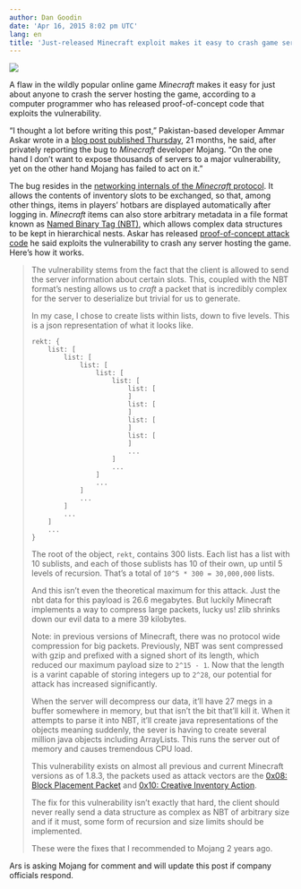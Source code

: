 ```yaml
---
author: Dan Goodin
date: 'Apr 16, 2015 8:02 pm UTC'
lang: en
title: 'Just-released Minecraft exploit makes it easy to crash game servers'
---
```


![][1]

A flaw in the wildly popular online game *Minecraft* makes it easy for just about anyone to crash the server hosting the game, according to a computer programmer who has released proof-of-concept code that exploits the vulnerability.

“I thought a lot before writing this post,” Pakistan-based developer Ammar Askar wrote in a [blog post published Thursday], 21 months, he said, after privately reporting the bug to *Minecraft* developer Mojang. “On the one hand I don’t want to expose thousands of servers to a major vulnerability, yet on the other hand Mojang has failed to act on it.”

The bug resides in the [networking internals of the *Minecraft* protocol]. It allows the contents of inventory slots to be exchanged, so that, among other things, items in players’ hotbars are displayed automatically after logging in. *Minecraft* items can also store arbitrary metadata in a file format known as [Named Binary Tag (NBT)], which allows complex data structures to be kept in hierarchical nests. Askar has released [proof-of-concept attack code] he said exploits the vulnerability to crash any server hosting the game. Here’s how it works.

> The vulnerability stems from the fact that the client is allowed to send the server information about certain slots. This, coupled with the NBT format’s nesting allows us to *craft* a packet that is incredibly complex for the server to deserialize but trivial for us to generate.
>
> In my case, I chose to create lists within lists, down to five levels. This is a json representation of what it looks like.
>
>     rekt: {
>         list: [
>             list: [
>                 list: [
>                     list: [
>                         list: [
>                             list: [
>                             ]
>                             list: [
>                             ]
>                             list: [
>                             ]
>                             list: [
>                             ]
>                             ...
>                         ]
>                         ...
>                     ]
>                     ...
>                 ]
>                 ...
>             ]
>             ...
>         ]
>         ...
>     }
>
> The root of the object, `rekt`, contains 300 lists. Each list has a list with 10 sublists, and each of those sublists has 10 of their own, up until 5 levels of recursion. That’s a total of `10^5 * 300 = 30,000,000` lists.
>
> And this isn’t even the theoretical maximum for this attack. Just the nbt data for this payload is 26.6 megabytes. But luckily Minecraft implements a way to compress large packets, lucky us! zlib shrinks down our evil data to a mere 39 kilobytes.
>
> Note: in previous versions of Minecraft, there was no protocol wide compression for big packets. Previously, NBT was sent compressed with gzip and prefixed with a signed short of its length, which reduced our maximum payload size to `2^15 - 1`. Now that the length is a varint capable of storing integers up to `2^28`, our potential for attack has increased significantly.
>
> When the server will decompress our data, it’ll have 27 megs in a buffer somewhere in memory, but that isn’t the bit that’ll kill it. When it attempts to parse it into NBT, it’ll create java representations of the objects meaning suddenly, the sever is having to create several million java objects including ArrayLists. This runs the server out of memory and causes tremendous CPU load.
>
> This vulnerability exists on almost all previous and current Minecraft versions as of 1.8.3, the packets used as attack vectors are the [0x08: Block Placement Packet] and [0x10: Creative Inventory Action].
>
> The fix for this vulnerability isn’t exactly that hard, the client should never really send a data structure as complex as NBT of arbitrary size and if it must, some form of recursion and size limits should be implemented.
>
> These were the fixes that I recommended to Mojang 2 years ago.

Ars is asking Mojang for comment and will update this post if company officials respond.

  [1]: http://cdn.arstechnica.net/wp-content/uploads/2015/04/server-crash-640x426.jpg
  [blog post published Thursday]: http://blog.ammaraskar.com/minecraft-vulnerability-advisory
  [networking internals of the *Minecraft* protocol]: https://github.com/ammaraskar/pyCraft
  [Named Binary Tag (NBT)]: http://wiki.vg/NBT
  [proof-of-concept attack code]: https://github.com/ammaraskar/pyCraft/tree/nbt_exploit
  [0x08: Block Placement Packet]: http://wiki.vg/Protocol#Player_Block_Placement
  [0x10: Creative Inventory Action]: http://wiki.vg/Protocol#Creative_Inventory_Action
